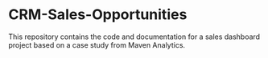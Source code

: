 # CRM-Sales-Opportunities
This repository contains the code and documentation for a sales dashboard project based on a case study from Maven Analytics.
